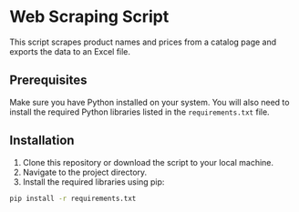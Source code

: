 # Web Scraping Script

This script scrapes product names and prices from a catalog page and exports the data to an Excel file.

## Prerequisites

Make sure you have Python installed on your system. You will also need to install the required Python libraries listed in the `requirements.txt` file.

## Installation

1. Clone this repository or download the script to your local machine.
2. Navigate to the project directory.
3. Install the required libraries using pip:

```sh
pip install -r requirements.txt
